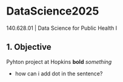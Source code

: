 # DataScience2025
140.628.01 | Data Science for Public Health I

## 1. Objective
  Pyhton project at Hopkins
  **bold**
  *something*
  - how can i add dot in the sentence?

  
